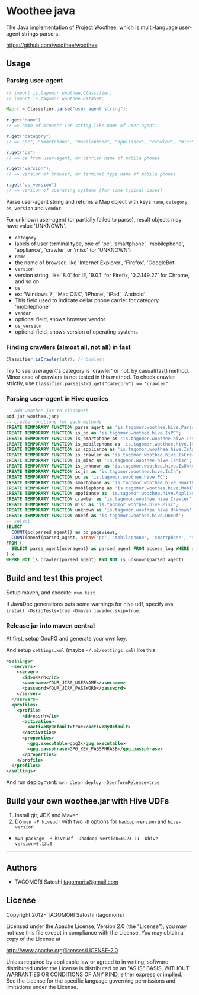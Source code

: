 # Woothee java

The Java implementation of Project Woothee, which is multi-language user-agent strings parsers.

https://github.com/woothee/woothee

## Usage

### Parsing user-agent

```java
// import is.tagomor.woothee.Classifier;
// import is.tagomor.woothee.DataSet;

Map r = Classifier.parse("user agent string");
    
r.get("name")
// => name of browser (or string like name of user-agent)

r.get("category")
// => "pc", "smartphone", "mobilephone", "appliance", "crawler", "misc", "unknown"

r.get("os")
// => os from user-agent, or carrier name of mobile phones

r.get("version");
// => version of browser, or terminal type name of mobile phones

r.get("os_version")
// => version of operating systems (for some typical cases)
```

Parse user-agent string and returns a Map object with keys `name`, `category`, `os`, `version` and `vendor`.

For unknown user-agent (or partially failed to parse), result objects may have value 'UNKNOWN'.

* `category`
 * labels of user terminal type, one of 'pc', 'smartphone', 'mobilephone', 'appliance', 'crawler' or 'misc' (or 'UNKNOWN')
* `name`
 * the name of browser, like 'Internet Explorer', 'Firefox', 'GoogleBot'
* `version`
 * version string, like '8.0' for IE, '9.0.1' for Firefix, '0.2.149.27' for Chrome, and so on
* `os`
 * ex: 'Windows 7', 'Mac OSX', 'iPhone', 'iPad', 'Android'
 * This field used to indicate cellar phone carrier for category 'mobilephone'
* `vendor`
 * optional field, shows browser vendor
* `os_version`
 * optional field, shows version of operating systems

### Finding crawlers (almost all, not all) in fast

```java
Classifier.isCrawler(str); // boolean
```

Try to see useragent's category is 'crawler' or not, by casual(fast) method. Minor case of crawlers is not tested in this method. To check crawler strictly, use `Classifier.parse(str).get("category") == "crawler"`.

### Parsing user-agent in Hive queries

```sql
-- add woothee.jar to classpath
add jar woothee.jar;
-- create functions for each methods
CREATE TEMPORARY FUNCTION parse_agent as 'is.tagomor.woothee.hive.ParseAgent';
CREATE TEMPORARY FUNCTION is_pc as 'is.tagomor.woothee.hive.IsPC';
CREATE TEMPORARY FUNCTION is_smartphone as 'is.tagomor.woothee.hive.IsSmartPhone';
CREATE TEMPORARY FUNCTION is_mobilephone as 'is.tagomor.woothee.hive.IsMobilePhone';
CREATE TEMPORARY FUNCTION is_appliance as 'is.tagomor.woothee.hive.IsAppliance';
CREATE TEMPORARY FUNCTION is_crawler as 'is.tagomor.woothee.hive.IsCrawler';
CREATE TEMPORARY FUNCTION is_misc as 'is.tagomor.woothee.hive.IsMisc';
CREATE TEMPORARY FUNCTION is_unknown as 'is.tagomor.woothee.hive.IsUnknown';
CREATE TEMPORARY FUNCTION is_in as 'is.tagomor.woothee.hive.IsIn';
CREATE TEMPORARY FUNCTION pc as 'is.tagomor.woothee.hive.PC';
CREATE TEMPORARY FUNCTION smartphone as 'is.tagomor.woothee.hive.SmartPhone';
CREATE TEMPORARY FUNCTION mobilephone as 'is.tagomor.woothee.hive.MobilePhone';
CREATE TEMPORARY FUNCTION appliance as 'is.tagomor.woothee.hive.Appliance';
CREATE TEMPORARY FUNCTION crawler as 'is.tagomor.woothee.hive.Crawler';
CREATE TEMPORARY FUNCTION misc as 'is.tagomor.woothee.hive.Misc';
CREATE TEMPORARY FUNCTION unknown as 'is.tagomor.woothee.hive.Unknown';
CREATE TEMPORARY FUNCTION oneof as 'is.tagomor.woothee.hive.OneOf';
-- select
SELECT
  COUNT(pc(parsed_agent)) as pc_pageviews,
  COUNT(oneof(parsed_agent, array('pc', 'mobilephone', 'smartphone', 'appliance'))) as total_pageviews
FROM (
  SELECT parse_agent(useragent) as parsed_agent FROM access_log WHERE date='today'
) x
WHERE NOT is_crawler(parsed_agent) AND NOT is_unknown(parsed_agent)
```

## Build and test this project

Setup maven, and execute: `mvn test`

If JavaDoc generations puts some warnings for hive udf, specify `mvn install -DskipTests=true -Dmaven.javadoc.skip=true`.

### Release jar into maven central

At first, setup GnuPG and generate your own key.

And setup `settings.xml` (maybe `~/.m2/settings.xml`) like this:
```xml
<settings>
  <servers>
    <server>
      <id>ossrh</id>
      <username>YOUR_JIRA_USERNAME</username>
      <password>YOUR_JIRA_PASSWORD</password>
    </server>
  </servers>
  <profiles>
    <profile>
      <id>ossrh</id>
      <activation>
        <activeByDefault>true</activeByDefault>
      </activation>
      <properties>
        <gpg.executable>gpg2</gpg.executable>
        <gpg.passphrase>GPG_KEY_PASSPHRASE</gpg.passphrase>
      </properties>
    </profile>
  </profiles>
</settings>
```

And run deployment: `mvn clean deploy -DperformRelease=true`

## Build your own woothee.jar with Hive UDFs

1. Install git, JDK and Maven
2. Do `mvn -P hiveudf` with two `-D` options for `hadoop-version` and `hive-version`
 * `mvn package -P hiveudf -Dhadoop-version=0.23.11 -Dhive-version=0.13.0`

* * * * *

## Authors

* TAGOMORI Satoshi <tagomoris@gmail.com>

## License

Copyright 2012- TAGOMORI Satoshi (tagomoris)

Licensed under the Apache License, Version 2.0 (the "License");
you may not use this file except in compliance with the License.
You may obtain a copy of the License at

   http://www.apache.org/licenses/LICENSE-2.0

Unless required by applicable law or agreed to in writing, software
distributed under the License is distributed on an "AS IS" BASIS,
WITHOUT WARRANTIES OR CONDITIONS OF ANY KIND, either express or implied.
See the License for the specific language governing permissions and
limitations under the License.
